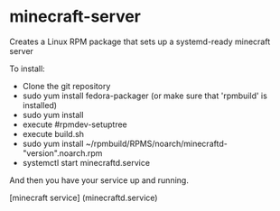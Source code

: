 minecraft-server
================

Creates a Linux RPM package that sets up a systemd-ready minecraft server

To install:
* Clone the git repository
* sudo yum install fedora-packager (or make sure that 'rpmbuild' is installed)
* sudo yum install 
* execute #rpmdev-setuptree
* execute build.sh
* sudo yum install ~/rpmbuild/RPMS/noarch/minecraftd-"version".noarch.rpm
* systemctl start minecraftd.service

And then you have your service up and running.

[minecraft service] (minecraftd.service)
